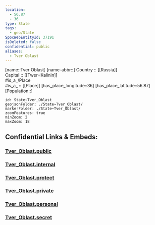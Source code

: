 ```yaml
---
location:
  - 56.87
  - 36
type: State
tags:
  - geo/State
SpocWebEntityId: 37191
isDeleted: false
confidential: public
aliases:
  - Tver Oblast
---
```

[name::Tver Oblast] 
[name-abbr::] 
Country :: [[Russia]]  
Capital :: [[Twer=Kalinin]]  
#is_a_/Place  
#is_a_ :: [[Place]] 
[has_place_longitude::36] 
[has_place_latitude::56.87] 
[Population::] 



```leaflet
id: State~Tver_Oblast
geojsonFolder: ./State~Tver_Oblast/
markerFolder: ./State~Tver_Oblast/
zoomFeatures: true 
minZoom: 2 
maxZoom: 18
```


## Confidential Links & Embeds: 

### [Tver_Oblast.public](/_public/\Earth\Continent\Europe\Europe~East\Russia\Russia~CentralTver_Oblast.public.md) 

### [Tver_Oblast.internal](/_internal/\Earth\Continent\Europe\Europe~East\Russia\Russia~CentralTver_Oblast.internal.md) 

### [Tver_Oblast.protect](/_protect/\Earth\Continent\Europe\Europe~East\Russia\Russia~CentralTver_Oblast.protect.md) 

### [Tver_Oblast.private](/_private/\Earth\Continent\Europe\Europe~East\Russia\Russia~CentralTver_Oblast.private.md) 

### [Tver_Oblast.personal](/_personal/\Earth\Continent\Europe\Europe~East\Russia\Russia~CentralTver_Oblast.personal.md) 

### [Tver_Oblast.secret](/_secret/\Earth\Continent\Europe\Europe~East\Russia\Russia~CentralTver_Oblast.secret.md)

